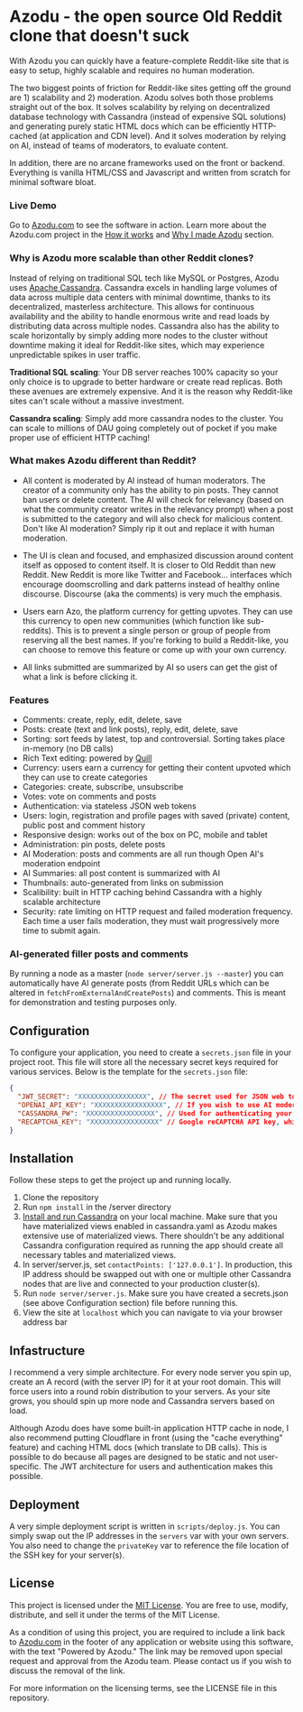 # Azodu - the open source Old Reddit clone that doesn't suck
With Azodu you can quickly have a feature-complete Reddit-like site that is easy to setup, highly scalable and requires no human moderation. 

The two biggest points of friction for Reddit-like sites getting off the ground are 1) scalability and 2) moderation. Azodu solves both those problems straight out of the box. It solves scalability by relying on decentralized database technology with Cassandra (instead of expensive SQL solutions) and generating purely static HTML docs which can be efficiently HTTP-cached (at application and CDN level). And it solves moderation by relying on AI, instead of teams of moderators, to evaluate content. 

In addition, there are no arcane frameworks used on the front or backend. Everything is vanilla HTML/CSS and Javascript and written from scratch for minimal software bloat.  

### Live Demo
Go to [Azodu.com](https://azodu.com) to see the software in action. Learn more about the Azodu.com project in the [How it works](https://azodu.com/c/azodu/123e4567-e89b-12d3-a456-426614174001/how-it-works) and [Why I made Azodu](https://azodu.com/c/anything/3e97c068-5a54-11ef-a739-60b07b0766be/why-i-made-azodu) section. 


### Why is Azodu more scalable than other Reddit clones?
Instead of relying on traditional SQL tech like MySQL or Postgres, Azodu uses [Apache Cassandra](https://cassandra.apache.org/_/index.html). 
Cassandra excels in handling large volumes of data across multiple data centers with minimal downtime, thanks to its decentralized, masterless architecture. This allows for continuous availability and the ability to handle enormous write and read loads by distributing data across multiple nodes. Cassandra also has the ability to scale horizontally by simply adding more nodes to the cluster without downtime making it ideal for Reddit-like sites, which may experience unpredictable spikes in user traffic. 

**Traditional SQL scaling**: Your DB server reaches 100% capacity so your only choice is to upgrade to better hardware or create read replicas. Both these avenues are extremely expensive. And it is the reason why Reddit-like sites can't scale without a massive investment. 

**Cassandra scaling**: Simply add more cassandra nodes to the cluster. You can scale to millions of DAU going completely out of pocket if you make proper use of efficient HTTP caching! 

### What makes Azodu different than Reddit?
* All content is moderated by AI instead of human moderators. The creator of a community only has the ability to pin posts. They cannot ban users or delete content. The AI will check for relevancy (based on what the community creator writes in the relevancy prompt) when a post is submitted to the category and will also check for malicious content. Don't like AI moderation? Simply rip it out and replace it with human moderation. 

* The UI is clean and focused, and emphasized discussion around content itself as opposed to content itself. It is closer to Old Reddit than new Reddit. New Reddit is more like Twitter and Facebook... interfaces which encourage doomscrolling and dark patterns instead of healthy online discourse. Discourse (aka the comments) is very much the emphasis.

* Users earn Azo, the platform currency for getting upvotes. They can use this currency to open new communities (which function like sub-reddits). This is to prevent a single person or group of people from reserving all the best names. If you're forking to build a Reddit-like, you can choose to remove this feature or come up with your own currency. 

* All links submitted are summarized by AI so users can get the gist of what a link is before clicking it.

### Features
* Comments: create, reply, edit, delete, save
* Posts: create (text and link posts), reply, edit, delete, save
* Sorting: sort feeds by latest, top and controversial. Sorting takes place in-memory (no DB calls)
* Rich Text editing: powered by [Quill](https://quilljs.com/) 
* Currency: users earn a currency for getting their content upvoted which they can use to create categories
* Categories: create, subscribe, unsubscribe
* Votes: vote on comments and posts
* Authentication: via stateless JSON web tokens
* Users: login, registration and profile pages with saved (private) content, public post and comment history
* Responsive design: works out of the box on PC, mobile and tablet
* Administration: pin posts, delete posts 
* AI Moderation: posts and comments are all run though Open AI's moderation endpoint
* AI Summaries: all post content is summarized with AI
* Thumbnails: auto-generated from links on submission
* Scalibility: built in HTTP caching behind Cassandra with a highly scalable architecture
* Security: rate limiting on HTTP request and failed moderation frequency. Each time a user fails moderation, they must wait progressively more time to submit again. 

### AI-generated filler posts and comments 

By running a node as a master (`node server/server.js --master`) you can automatically have AI generate posts (from Reddit URLs which can be altered in `fetchFromExternalAndCreatePosts`) and comments. This is meant for demonstration and testing purposes only. 

## Configuration

To configure your application, you need to create a `secrets.json` file in your project root. This file will store all the necessary secret keys required for various services. Below is the template for the `secrets.json` file:

```json
{
  "JWT_SECRET": "XXXXXXXXXXXXXXXXX", // The secret used for JSON web tokens, which is used for authentication
  "OPENAI_API_KEY": "XXXXXXXXXXXXXXXXX", // If you wish to use AI moderation with OpenAI, you will need an API key
  "CASSANDRA_PW": "XXXXXXXXXXXXXXXXX", // Used for authenticating your Node.js servers with Cassandra nodes
  "RECAPTCHA_KEY": "XXXXXXXXXXXXXXXXX" // Google reCAPTCHA API key, which is used as spam protection on the user registration page
}
```

## Installation

Follow these steps to get the project up and running locally.

1. Clone the repository
2. Run `npm install` in the /server directory
3. [Install and run Cassandra](https://cassandra.apache.org/doc/stable/cassandra/getting_started/installing.html) on your local machine. Make sure that you have materialized views enabled in cassandra.yaml as Azodu makes extensive use of materialized views. There shouldn't be any additional Cassandra configuration required as running the app should create all necessary tables and materialized views. 
4. In server/server.js, set `contactPoints: ['127.0.0.1']`. In production, this IP address should be swapped out with one or multiple other Cassandra nodes that are live and connected to your production cluster(s).
6. Run `node server/server.js`. Make sure you have created a secrets.json (see above Configuration section) file before running this. 
7. View the site at `localhost` which you can navigate to via your browser address bar

## Infastructure
I recommend a very simple architecture. For every node server you spin up, create an A record (with the server IP) for it at your root domain. This will force users into a round robin distribution to your servers. As your site grows, you should spin up more node and Cassandra servers based on load.

Although Azodu does have some built-in application HTTP cache in node, I also recommend putting Cloudflare in front (using the "cache everything" feature) and caching HTML docs (which translate to DB calls). This is possible to do because all pages are designed to be static and not user-specific. The JWT architecture for users and authentication makes this possible.  

## Deployment
A very simple deployment script is written in `scripts/deploy.js`. You can simply swap out the IP addresses in the `servers` var with your own servers. You also need to change the `privateKey` var to reference the file location of the SSH key for your server(s). 

## License

This project is licensed under the [MIT License](https://opensource.org/licenses/MIT). You are free to use, modify, distribute, and sell it under the terms of the MIT License.

As a condition of using this project, you are required to include a link back to [Azodu.com](https://azodu.com) in the footer of any application or website using this software, with the text "Powered by Azodu." The link may be removed upon special request and approval from the Azodu team. Please contact us if you wish to discuss the removal of the link.

For more information on the licensing terms, see the LICENSE file in this repository.

